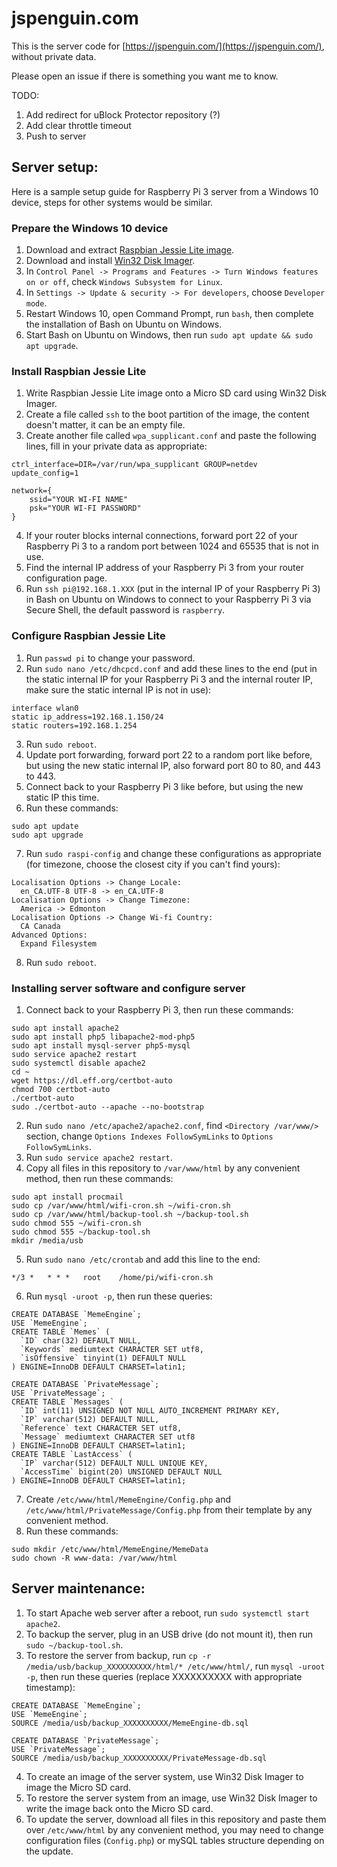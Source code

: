 # jspenguin.com

This is the server code for [https://jspenguin.com/](https://jspenguin.com/), without private data. 

Please open an issue if there is something you want me to know. 

TODO: 

1. Add redirect for uBlock Protector repository (?)
2. Add clear throttle timeout
3. Push to server

## Server setup: 

Here is a sample setup guide for Raspberry Pi 3 server from a Windows 10 device, steps for other systems would be similar. 

### Prepare the Windows 10 device

1. Download and extract [Raspbian Jessie Lite image](https://www.raspberrypi.org/downloads/raspbian/). 
2. Download and install [Win32 Disk Imager](https://sourceforge.net/projects/win32diskimager/). 
3. In `Control Panel -> Programs and Features -> Turn Windows features on or off`, check `Windows Subsystem for Linux`. 
4. In `Settings -> Update & security -> For developers`, choose `Developer mode`. 
5. Restart Windows 10, open Command Prompt, run `bash`, then complete the installation of Bash on Ubuntu on Windows. 
6. Start Bash on Ubuntu on Windows, then run `sudo apt update && sudo apt upgrade`. 

### Install Raspbian Jessie Lite

1. Write Raspbian Jessie Lite image onto a Micro SD card using Win32 Disk Imager. 
2. Create a file called `ssh` to the boot partition of the image, the content doesn't matter, it can be an empty file. 
3. Create another file called `wpa_supplicant.conf` and paste the following lines, fill in your private data as appropriate: 

```
ctrl_interface=DIR=/var/run/wpa_supplicant GROUP=netdev
update_config=1

network={
    ssid="YOUR WI-FI NAME"
    psk="YOUR WI-FI PASSWORD"
}
```

4. If your router blocks internal connections, forward port 22 of your Raspberry Pi 3 to a random port between 1024 and 65535 
 that is not in use. 
5. Find the internal IP address of your Raspberry Pi 3 from your router configuration page. 
6. Run `ssh pi@192.168.1.XXX` (put in the internal IP of your Raspberry Pi 3) in Bash on Ubuntu on Windows to connect to your 
 Raspberry Pi 3 via Secure Shell, the default password is `raspberry`. 

### Configure Raspbian Jessie Lite

1. Run `passwd pi` to change your password. 
2. Run `sudo nano /etc/dhcpcd.conf` and add these lines to the end (put in the static internal IP for your Raspberry Pi 3 
 and the internal router IP, make sure the static internal IP is not in use): 

```
interface wlan0
static ip_address=192.168.1.150/24
static routers=192.168.1.254
```

3. Run `sudo reboot`. 
4. Update port forwarding, forward port 22 to a random port like before, but using the new static internal IP,
 also forward port 80 to 80, and 443 to 443. 
5. Connect back to your Raspberry Pi 3 like before, but using the new static IP this time. 
6. Run these commands: 

```
sudo apt update
sudo apt upgrade
```

7. Run `sudo raspi-config` and change these configurations as appropriate (for timezone, choose the closest city if 
 you can't find yours): 

```
Localisation Options -> Change Locale: 
  en_CA.UTF-8 UTF-8 -> en_CA.UTF-8
Localisation Options -> Change Timezone: 
  America -> Edmonton
Localisation Options -> Change Wi-fi Country: 
  CA Canada
Advanced Options: 
  Expand Filesystem
```

8. Run `sudo reboot`. 

### Installing server software and configure server

1. Connect back to your Raspberry Pi 3, then run these commands: 

```
sudo apt install apache2
sudo apt install php5 libapache2-mod-php5
sudo apt install mysql-server php5-mysql
sudo service apache2 restart
sudo systemctl disable apache2
cd ~
wget https://dl.eff.org/certbot-auto
chmod 700 certbot-auto
./certbot-auto
sudo ./certbot-auto --apache --no-bootstrap
```

2. Run `sudo nano /etc/apache2/apache2.conf`, find `<Directory /var/www/>` section, change `Options Indexes FollowSymLinks` to
 `Options FollowSymLinks`. 
3. Run `sudo service apache2 restart`. 
4. Copy all files in this repository to `/var/www/html` by any convenient method, then run these commands: 

```
sudo apt install procmail
sudo cp /var/www/html/wifi-cron.sh ~/wifi-cron.sh
sudo cp /var/www/html/backup-tool.sh ~/backup-tool.sh
sudo chmod 555 ~/wifi-cron.sh
sudo chmod 555 ~/backup-tool.sh
mkdir /media/usb
```

5. Run `sudo nano /etc/crontab` and add this line to the end: 

```
*/3 *   * * *   root    /home/pi/wifi-cron.sh
```

6. Run `mysql -uroot -p`, then run these queries: 

```
CREATE DATABASE `MemeEngine`;
USE `MemeEngine`;
CREATE TABLE `Memes` (
  `ID` char(32) DEFAULT NULL,
  `Keywords` mediumtext CHARACTER SET utf8,
  `isOffensive` tinyint(1) DEFAULT NULL
) ENGINE=InnoDB DEFAULT CHARSET=latin1;

CREATE DATABASE `PrivateMessage`;
USE `PrivateMessage`;
CREATE TABLE `Messages` (
  `ID` int(11) UNSIGNED NOT NULL AUTO_INCREMENT PRIMARY KEY,
  `IP` varchar(512) DEFAULT NULL,
  `Reference` text CHARACTER SET utf8,
  `Message` mediumtext CHARACTER SET utf8
) ENGINE=InnoDB DEFAULT CHARSET=latin1;
CREATE TABLE `LastAccess` (
  `IP` varchar(512) DEFAULT NULL UNIQUE KEY,
  `AccessTime` bigint(20) UNSIGNED DEFAULT NULL
) ENGINE=InnoDB DEFAULT CHARSET=latin1;
```

7. Create `/etc/www/html/MemeEngine/Config.php` and `/etc/www/html/PrivateMessage/Config.php` from their template by any 
 convenient method. 
8. Run these commands: 

```
sudo mkdir /etc/www/html/MemeEngine/MemeData
sudo chown -R www-data: /var/www/html
```

## Server maintenance: 

1. To start Apache web server after a reboot, run `sudo systemctl start apache2`. 
2. To backup the server, plug in an USB drive (do not mount it), then run `sudo ~/backup-tool.sh`. 
3. To restore the server from backup, run `cp -r /media/usb/backup_XXXXXXXXXX/html/* /etc/www/html/`, 
 run `mysql -uroot -p`, then run these queries (replace XXXXXXXXXX with appropriate timestamp): 

```
CREATE DATABASE `MemeEngine`;
USE `MemeEngine`;
SOURCE /media/usb/backup_XXXXXXXXXX/MemeEngine-db.sql

CREATE DATABASE `PrivateMessage`;
USE `PrivateMessage`;
SOURCE /media/usb/backup_XXXXXXXXXX/PrivateMessage-db.sql
```

4. To create an image of the server system, use Win32 Disk Imager to image the Micro SD card. 
5. To restore the server system from an image, use Win32 Disk Imager to write the image back onto the Micro SD card. 
6. To update the server, download all files in this repository and paste them over `/etc/www/html` by any convenient method, 
 you may need to change configuration files (`Config.php`) or mySQL tables structure depending on the update. 
